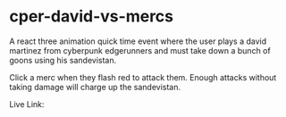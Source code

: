 # cper-david-vs-mercs

A react three animation quick time event where the user plays a david martinez from cyberpunk edgerunners and must take down a bunch of goons using his sandevistan.

Click a merc when they flash red to attack them. Enough attacks without taking damage will charge up the sandevistan.

Live Link:
